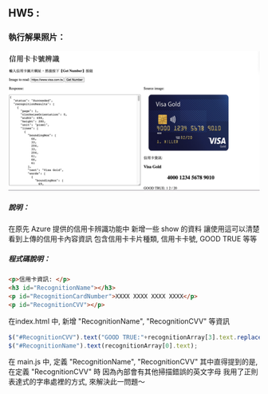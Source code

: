 ## HW5 :

### 執行解果照片：
![image](result.png)

##### 說明：
在原先 Azure 提供的信用卡辨識功能中
新增一些 show 的資料
讓使用這可以清楚看到上傳的信用卡內容資訊
包含信用卡卡片種類, 信用卡卡號, GOOD TRUE 等等

##### 程式碼說明：

``` html
<p>信用卡資訊: </p>
<h3 id="RecognitionName"></h3>
<p id="RecognitionCardNumber">XXXX XXXX XXXX XXXX</p>
<p id="RecognitionCVV"></p>
```
在index.html 中, 新增 "RecognitionName", "RecognitionCVV" 等資訊

``` js
$("#RecognitionCVV").text("GOOD TRUE:"+recognitionArray[3].text.replace(/[a-zA-Z]/g, ""));
$("#RecognitionName").text(recognitionArray[0].text);
```
在 main.js 中, 定義 "RecognitionName", "RecognitionCVV"
其中直得提到的是, 在定義 "RecognitionCVV" 時
因為內部會有其他掃描錯誤的英文字母
我用了正則表達式的字串處裡的方式, 來解決此一問題～
